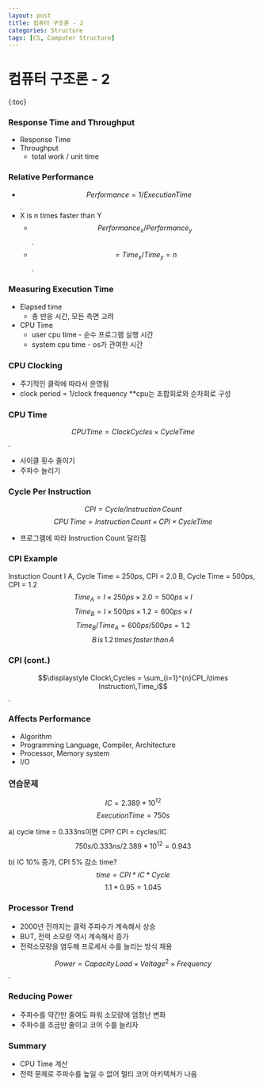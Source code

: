 ```yaml
---
layout: post
title: 컴퓨터 구조론 - 2
categories: Structure
tags: [CS, Computer Structure]
---
```


# 컴퓨터 구조론 - 2

{:toc}

### Response Time and Throughput

- Response Time
- Throughput
  - total work / unit time

### Relative Performance

- $$Performance = 1/Execution Time$$.
- X is n times faster than Y
  - $$Performance_x / Performance_y$$.
  - $$=Time_x/Time_y = n$$.

### Measuring Execution Time

- Elapsed time
  - 총 반응 시간, 모든 측면 고려
- CPU Time
  - user cpu time - 순수 프로그램 실행 시간
  - system cpu time - os가 관여한 시간

### CPU Clocking

- 주기적인 클락에 따라서 운영됨
- clock period = 1/clock frequency
  \*\*cpu는 조합회로와 순차회로 구성

### CPU Time

$$CPU Time = Clock Cycles \times Cycle Time$$.

- 사이클 횟수 줄이기
- 주파수 늘리기

### Cycle Per Instruction

_$$CPI = Cycle / Instruction\,Count$$_
_$$CPU\,Time = Instruction\,Count \times CPI \times Cycle Time$$_

- 프로그램에 따라 Instruction Count 달라짐

### CPI Example

Instuction Count I
A, Cycle Time = 250ps, CPI = 2.0
B, Cycle Time = 500ps, CPI = 1.2
$$Time_A = I\times250ps\times2.0 = 500ps\times I$$
$$Time_B = I\times500ps\times1.2 = 600ps\times I$$
$$Time_B/Time_A = 600ps/500ps = 1.2$$
$$B\,is\,1.2\,times\,faster\,than\,A$$

### CPI (cont.)

$$\displaystyle Clock\,Cycles = \sum_{i=1}^{n}CPI_i\times Instruction\,Time_i$$.

### Affects Performance

- Algorithm
- Programming Language, Compiler, Architecture
- Processor, Memory system
- I/O

### 연습문제

$$IC = 2.389*10^{12}$$
$$Execution Time = 750s$$

a) cycle time = 0.333ns이면 CPI?
CPI = cycles/IC
$$750s/0.333ns/2.389*10^{12} = 0.943$$

b) IC 10% 증가, CPI 5% 감소 time?
$$time = CPI*IC*Cycle$$
$$1.1*0.95 = 1.045$$

### Processor Trend

- 2000년 전까지는 클럭 주파수가 계속해서 상승
- BUT, 전력 소모량 역시 계속해서 증가
- 전력소모량을 염두해 프로세서 수를 늘리는 방식 채용

$$Power = Capacity\,Load\times Voltage^2 \times Frequency$$.

### Reducing Power

- 주파수를 약간만 줄여도 파워 소모량에 엄청난 변화
- 주파수를 조금만 줄이고 코어 수를 늘리자

### Summary

- CPU Time 계산
- 전력 문제로 주파수를 높일 수 없어 멀티 코어 아키텍쳐가 나옴
